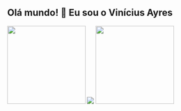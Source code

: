 ## Olá mundo! 👋 Eu sou o Vinícius Ayres

<img src="https://skillicons.dev/icons?i=html,css,js,react,vue,laravel,cs,cpp,java,python,php,mysql">
<img align="left" height="180em" src="https://github-readme-stats.vercel.app/api/top-langs/?username=vini-ayres&theme=tokyonight&layout=compact&langs_count=16">
<img height="180em" src="https://github-readme-stats.vercel.app/api?username=vini-ayres&theme=tokyonight&show_icons=true">
